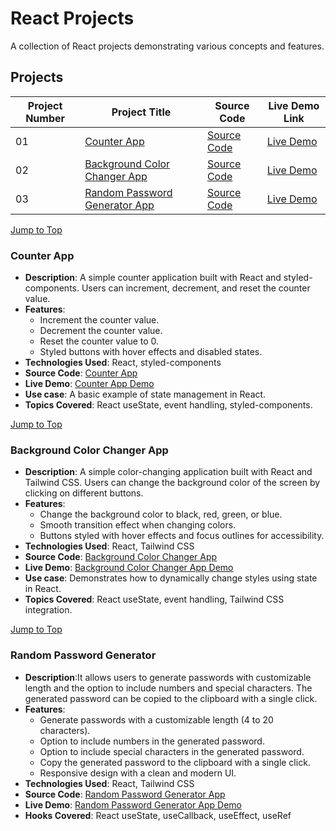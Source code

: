 <a name="top"></a>

# React Projects

A collection of React projects demonstrating various concepts and features.

## Projects

| Project Number | Project Title                                                   | Source Code                                                                                             | Live Demo Link                                |
| -------------- | --------------------------------------------------------------- | ------------------------------------------------------------------------------------------------------- | --------------------------------------------- |
| 01             | [Counter App](#counter-app)                                     | [Source Code](https://github.com/ajeetkumarrauniyar/React-JS-Minor/tree/main/counter-app)               | [Live Demo](https://counthub.netlify.app/)    |
| 02             | [Background Color Changer App](#background-color-changer-app)   | [Source Code](https://github.com/ajeetkumarrauniyar/React-JS-Minor/tree/main/background-color-changer)  | [Live Demo](https://chromashift.netlify.app/) |
| 03             | [Random Password Generator App](#random-password-generator-app) | [Source Code](https://github.com/ajeetkumarrauniyar/React-JS-Minor/tree/main/random-password-generator) | [Live Demo](https://secure-key-master.onrender.com/)                                |

[Jump to Top](#top)

### Counter App

- **Description**: A simple counter application built with React and styled-components. Users can increment, decrement, and reset the counter value.
- **Features**:
  - Increment the counter value.
  - Decrement the counter value.
  - Reset the counter value to 0.
  - Styled buttons with hover effects and disabled states.
- **Technologies Used**: React, styled-components
- **Source Code**: [Counter App](https://github.com/ajeetkumarrauniyar/React-JS-Minor/tree/main/counter-app)
- **Live Demo**: [Counter App Demo](https://counthub.netlify.app/)
- **Use case**: A basic example of state management in React.
- **Topics Covered**: React useState, event handling, styled-components.

[Jump to Top](#top)

### Background Color Changer App

- **Description**: A simple color-changing application built with React and Tailwind CSS. Users can change the background color of the screen by clicking on different buttons.
- **Features**:
  - Change the background color to black, red, green, or blue.
  - Smooth transition effect when changing colors.
  - Buttons styled with hover effects and focus outlines for accessibility.
- **Technologies Used**: React, Tailwind CSS
- **Source Code**: [Background Color Changer App](https://github.com/ajeetkumarrauniyar/React-JS-Minor/tree/main/background-color-changer)
- **Live Demo**: [Background Color Changer App Demo](https://chromashift.netlify.app/)
- **Use case**: Demonstrates how to dynamically change styles using state in React.
- **Topics Covered**: React useState, event handling, Tailwind CSS integration.

[Jump to Top](#top)

### Random Password Generator

- **Description**:It allows users to generate passwords with customizable length and the option to include numbers and special characters. The generated password can be copied to the clipboard with a single click.
- **Features**:
  - Generate passwords with a customizable length (4 to 20 characters).
  - Option to include numbers in the generated password.
  - Option to include special characters in the generated password.
  - Copy the generated password to the clipboard with a single click.
  - Responsive design with a clean and modern UI.
- **Technologies Used**: React, Tailwind CSS
- **Source Code**: [Random Password Generator App](https://github.com/ajeetkumarrauniyar/React-JS-Minor/tree/main/random-password-generator)
- **Live Demo**: [Random Password Generator App Demo](https://secure-key-master.onrender.com/)
- **Hooks Covered**: React useState, useCallback, useEffect, useRef
